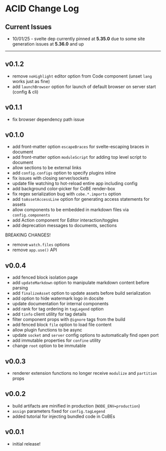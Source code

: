 # ACID Change Log


## Current Issues

- 10/01/25 - svelte dep currently pinned at **5.35.0** due to some site generation issues at **5.36.0** and up


---
## v0.1.2

- remove `noHighlight` editor option from Code component (unset `lang` works just as fine)
- add `launchBrowser` option for launch of default browser on server start (config & cli)


## v0.1.1

- fix browser dependency path issue


## v0.1.0

- add front-matter option `escapeBraces` for svelte-escaping braces in document
- add front-matter option `moduleScript` for adding top level script to document
- allow sections to be external links
- add `config.configs` option to specify plugins inline 
- fix issues with closing server/sockets
- update file watching to hot-reload entire app including config
- add background color-picker for CoBE render-box
- fix regex serialization bug with `cobe.*.imports` option 
- add `toAssetAccessLine` option for generating access statements for assets
- allow components to be embedded in markdown files via `config.components`
- add Action component for Editor interaction/toggles
- add deprecation messages to documents, sections 

BREAKING CHANGES!
- remove `watch.files` options
- remove `app.use()` API


## v0.0.4

- add fenced block isolation page
- add `updateMarkdown` option to manipulate markdown content before parsing
- add `finalizeAsset` option to update assets before build serialization
- add option to hide watermark logo in docsite
- update documentation for internal components
- add rank for tag ordering in `tagLegend` option
- add `tinfo` client utility for tag details
- filter component props with `@ignore` tags from the build
- add fenced block `file` option to load file content
- allow plugin functions to be async
- update `socket` and `server` config options to automatically find open port
- add immutable properties for `confine` utility
- change `root` option to be immutable


## v0.0.3

- renderer extension functions no longer receive `modulize` and `partition` props


## v0.0.2

- build artifacts are minified in production (`NODE_ENV=production`)
- `assign` parameters fixed for `config.tagLegend`
- added tutorial for injecting bundled code in CoBEs


## v0.0.1

- initial release!
